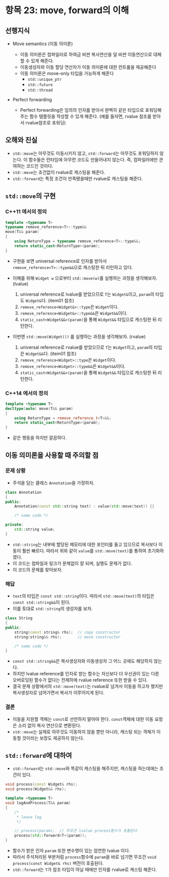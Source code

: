 # 항목 23: move, forward의 이해

## 선행지식

- Move semantics (이동 의미론)
  + 이동 의미론은 컴파일러로 하여금 비싼 복사연산을 덜 비싼 이동연산으로 대체할 수 있게 해준다.
  + 이동생성자와 이동 할당 연산자가 이동 의미론에 대한 컨트롤을 제공해준다
  + 이동 의미론은 move-only 타입을 가능하게 해준다
    * `std::unique_ptr`
    * `std::future`
    * `std::thread`

- Perfect forwarding
  + Perfect forwarding은 임의의 인자를 받아서 완벽히 같은 타입으로 포워딩해주는 함수 템플릿을 작성할 수 있게 해준다. (예를 들자면, rvalue 참조를 받아서 rvalue참조로 포워딩)

## 오해와 진실

- `std::move`는 아무것도 이동시키지 않고, `std::forward`는 아무것도 포워딩하지 않는다. 이 함수들은 런타임에 아무런 코드도 만들어내지 않는다. 즉, 컴파일러에만 관여하는 코드인 것이다.
- `std::move`는 조건없이 rvalue로 캐스팅을 해준다.
- `std::forward`는 특정 조건이 만족됐을때만 rvalue로 캐스팅을 해준다.

## `std::move`의 구현

### C++11 에서의 정의

```c++
template <typename T>
typename remove_reference<T>::type&&
move(T&& param)
{
    using ReturnType = typename remove_reference<T>::type&&;
    return static_cast<ReturnType>(param);
}
```

- 구현을 보면 universal reference로 인자를 받아서 `remove_reference<T>::type&&`으로 캐스팅한 뒤 리턴하고 있다.

- 이해를 위해 `Widget w` 으로부터 `std::move(w)`를 실행하는 과정을 생각해보자. (lvalue)
  1. universal reference로 lvalue를 받았으므로 `T`는 `Widget&`이고, `param`의 타입도 `Widget&`다. (item01 참조)
  2. `remove_reference<Widget&>::type`은 `Widget`이다.
  3. `remove_reference<Widget&>::type&&`은 `Widget&&`이다.
  4. `static_cast<Widget&&>(param)`을 통해 `Widget&&` 타입으로 캐스팅한 뒤 리턴한다.

- 이번엔 `std::move(Widget())` 를 실행하는 과정을 생각해보자. (rvalue)
  1. universal reference로 rvalue를 받았으므로 `T`는 `Widget`이고, `param`의 타입은 `Widget&&`다. (item01 참조)
  2. `remove_reference<Widget>::type`은 `Widget`이다.
  3. `remove_reference<Widget>::type&&`은 `Widget&&`이다.
  4. `static_cast<Widget&&>(param)`을 통해 `Widget&&` 타입으로 캐스팅한 뒤 리턴한다.

### C++14 에서의 정의

```c++
template <typename T>
decltype(auto) move(T&& param)
{
    using ReturnType = remove_reference_t<T>&&;
    return static_cast<ReturnType>(param);
}
```

- 같은 행동을 하지만 깔끔하다.

## 이동 의미론을 사용할 때 주의할 점

### 문제 상황

- 주석을 담는 클래스 `Annotation`을 가정하자.

```c++
class Annotation
{
public:
    Annotation(const std::string text) : value(std::move(text)) {}

    /* some code */

private:
    std::string value;
}
```

- `std::string`는 내부에 할당된 메모리에 대한 포인터를 들고 있으므로 복사보다 이동이 훨씬 빠르다. 따라서 위와 같이 `value`를 `std::move(text)`를 통하여 초기화하였다.
- 이 코드는 컴파일과 링크가 문제없이 잘 되며, 실행도 문제가 없다.
- 이 코드의 문제를 찾아보자.

### 해답

- `text`의 타입은 `const std::string`이다. 따라서 `std::move(text)`의 타입은 `const std::string&&`이 된다.
- 이를 토대로 `std::string`의 생성자를 보자.

```c++
class String
{
public:
    string(const string& rhs);  // copy constructor
    string(string&& rhs);       // move constructor

    /* some code */
}
```

- `const std::string&&`은 복사생성자와 이동생성자 그 어느 곳에도 해당하지 않는다.
- 하지만 lvalue reference를 인자로 받는 함수는 자신보다 더 우선권이 있는 다른 오버로딩된 함수가 없다는 전제하에 rvalue reference 또한 받을 수 있다.
- 결국 문제 상황에서의 `std::move(text)`는 rvalue로 넘겨서 이동을 하고자 했지만 복사생성자로 넘어가면서 복사가 이루어지게 된다.

### 결론

- 이동을 지원할 객체는 `const`로 선언하지 말아야 한다. `const`객체에 대한 이동 요청은 소리 없이 복사 연산으로 변환된다.
- `std::move`는 실제로 아무것도 이동하지 않을 뿐만 아니라, 캐스팅 되는 객체가 이동할 것이라는 보장도 제공하지 않는다.

## `std::forward`에 대하여

- `std::forward`는 `std::move`와 똑같이 캐스팅을 해주지만, 캐스팅을 하는데에는 조건이 있다.

```c++
void process(const Widget& rhs);
void process(Widget&& rhs);

template <typename T>
void logAndProcess(T&& param)
{
    /*
     * leave log
     */

    // process(param);  // 무조건 lvalue process함수가 호출된다
    process(std::forward<T>(param));
}
```

- 함수가 받은 인자 `param` 또한 변수명이 있는 엄연한 lvalue 이다.
- 따라서 주석처리된 부분처럼 `process`함수에 `param`을 바로 넘기면 무조건 `void process(const Widget& rhs)` 버전이 호출된다.
- `std::forward`는 `T`가 참조 타입이 아닐 때에만 인자를 rvalue로 캐스팅 해준다.
